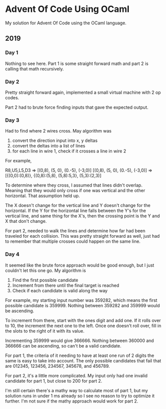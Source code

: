 # Advent Of Code Using OCaml

My solution for Advent Of Code using the OCaml language.

## 2019

### Day 1

Nothing to see here. Part 1 is some straight forward math and part 2 is calling that math recursively.

### Day 2

Pretty straight forward again, implemented a small virtual machine with 2 op codes.

Part 2 had to brute force finding inputs that gave the expected output.

### Day 3

Had to find where 2 wires cross. May algorithm was

1. convert the direction input into x, y deltas
2. convert the deltas into a list of lines
3. for each line in wire 1, check if it crosses a line in wire 2

For example,

R8,U5,L5,D3 => [(0,8), (5, 0), (0.-5), (-3,0)]
[(0,8), (5, 0), (0.-5), (-3,0)] => [{(0,0):(0,8)}, {(0,8):(5,8), (5,8):5,3}, (5,3):(2,3)]

To determine where they cross, I assumed that lines didn't overlap. Meaning that they would only cross if one was vertical and the other horizontal. That assumption held up.

The X doesn't change for the vertical line and Y doesn't change for the horizontal. If the Y for the horizontal line falls between the Y's for the vertical line, and same thing for the X's, then the crossing point is the Y and X that don't change.

For part 2, needed to walk the lines and determine how far had been traveled for each collision. This was pretty straight forward as well, just had to remember that multiple crosses could happen on the same line.

### Day 4

It seemed like the brute force approach would be good enough, but I just couldn't let this one go. My algorithm is

1. Find the first possible candidate
2. Increment from there until the final target is reached
3. Check if each candidate is valid along the way

For example, my starting input number was 359282, which means the first possible candidate is 359999. Nothing between 359282 and 359999 would be ascending.

To increment from there, start with the ones digit and add one. If it rolls over to 10, the increment the next one to the left. Once one doesn't roll over, fill in the slots to the right of it with its value.

Incrementing 359999 would give 366666. Nothing between 360000 and 366666 can be ascending, so can't be a valid candidate.

For part 1, the criteria of it needing to have at least one run of 2 digits the same is easy to take into account. The only possible candidates that fail that are 012345, 123456, 234567, 345678, and 456789.

For part 2, it's a little more complicated. My input only had one invalid candidate for part 1, but close to 200 for part 2.

I'm still certain there's a mathy way to calculate most of part 1, but my solution runs in under 1 ms already so I see no reason to try to optimize it further. I'm not sure if the mathy approach would work for part 2.

